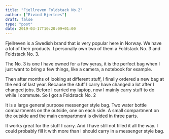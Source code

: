 ```yaml
---
title: "Fjellreven Foldstack No.2"
author: ["Eivind Hjertnes"]
draft: false
type: "post"
date: 2019-03-17T10:20:09+01:00
---
```


Fjellreven is a Swedish brand that is very popular here in Norway. We
have a lot of their products. I personally own two of them a Foldstack
No. 3 and Foldstack No. 3.

The No. 3 is one I have owned for a few yeras, it is the perfect bag
when I just want to bring a few things, like a camera, a notebook for
example.

Then after months of looking at different stuff, I finally ordered a new
bag at the end of last year. Because the stuff I carry have changed a
lot after I changed jobs. Before I carried my laptop, now I mainly carry
stuff to do while I commute. So I got a Foldstack No. 2

It is a large general purpose messenger style bag. Two water bottle
compartments on the outside, one on each side. A small compartment on
the outside and the main compartment is divided in three parts.

It works great for the stuff I carry. And I have still not filled it all
the way. I could probably fill it with more than I should carry in a
messenger style bag.
